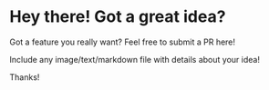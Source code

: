 # Hey there! Got a great idea?

Got a feature you really want? Feel free to submit a PR here!

Include any image/text/markdown file with details about your idea!

Thanks!
